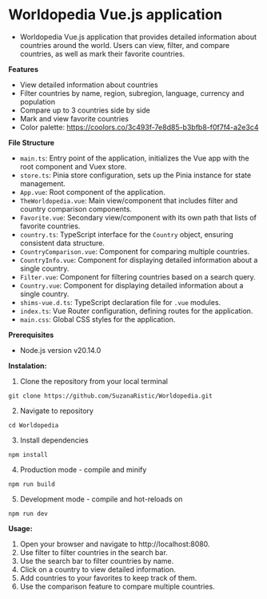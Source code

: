 # Worldopedia Vue.js application

- Worldopedia Vue.js application that provides detailed information about countries around the world. Users can view, filter, and compare countries, as well as mark their favorite countries.

**Features**

- View detailed information about countries
- Filter countries by name, region, subregion, language, currency and population
- Compare up to 3 countries side by side
- Mark and view favorite countries
- Color palette: https://coolors.co/3c493f-7e8d85-b3bfb8-f0f7f4-a2e3c4

**File Structure**

- `main.ts`: Entry point of the application, initializes the Vue app with the root component and Vuex store.
- `store.ts`: Pinia store configuration, sets up the Pinia instance for state management.
- `App.vue`: Root component of the application.
- `TheWorldopedia.vue`: Main view/component that includes filter and country comparison components.
- `Favorite.vue`: Secondary view/component with its own path that lists of favorite countries.
- `country.ts`: TypeScript interface for the `Country` object, ensuring consistent data structure.
- `CountryComparison.vue`: Component for comparing multiple countries.
- `CountryInfo.vue`: Component for displaying detailed information about a single country.
- `Filter.vue`: Component for filtering countries based on a search query.
- `Country.vue`: Component for displaying detailed information about a single country.
- `shims-vue.d.ts`: TypeScript declaration file for `.vue` modules.
- `index.ts`: Vue Router configuration, defining routes for the application.
- `main.css`: Global CSS styles for the application.


**Prerequisites**

- Node.js version v20.14.0


**Instalation:**

1. Clone the repository from your local terminal

```
git clone https://github.com/SuzanaRistic/Worldopedia.git
```

2. Navigate to repository
```
cd Worldopedia
``` 

3. Install dependencies
```
npm install
```

4. Production mode - compile and minify
```
npm run build
```

5. Development mode - compile and hot-reloads on
```
npm run dev
```


**Usage:**

1. Open your browser and navigate to http://localhost:8080.
2. Use filter to filter countries in the search bar.
2. Use the search bar to filter countries by name.
3. Click on a country to view detailed information.
4. Add countries to your favorites to keep track of them.
5. Use the comparison feature to compare multiple countries.
